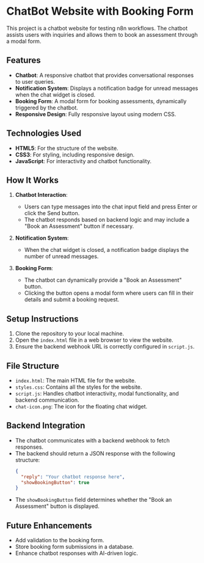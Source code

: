 # ChatBot Website with Booking Form

This project is a chatbot website for testing n8n workflows. The chatbot assists users with inquiries and allows them to book an assessment through a modal form.

## Features

- **Chatbot**: A responsive chatbot that provides conversational responses to user queries.
- **Notification System**: Displays a notification badge for unread messages when the chat widget is closed.
- **Booking Form**: A modal form for booking assessments, dynamically triggered by the chatbot.
- **Responsive Design**: Fully responsive layout using modern CSS.

## Technologies Used

- **HTML5**: For the structure of the website.
- **CSS3**: For styling, including responsive design.
- **JavaScript**: For interactivity and chatbot functionality.

## How It Works

1. **Chatbot Interaction**:
   - Users can type messages into the chat input field and press Enter or click the Send button.
   - The chatbot responds based on backend logic and may include a "Book an Assessment" button if necessary.

2. **Notification System**:
   - When the chat widget is closed, a notification badge displays the number of unread messages.

3. **Booking Form**:
   - The chatbot can dynamically provide a "Book an Assessment" button.
   - Clicking the button opens a modal form where users can fill in their details and submit a booking request.

## Setup Instructions

1. Clone the repository to your local machine.
2. Open the `index.html` file in a web browser to view the website.
3. Ensure the backend webhook URL is correctly configured in `script.js`.

## File Structure

- `index.html`: The main HTML file for the website.
- `styles.css`: Contains all the styles for the website.
- `script.js`: Handles chatbot interactivity, modal functionality, and backend communication.
- `chat-icon.png`: The icon for the floating chat widget.

## Backend Integration

- The chatbot communicates with a backend webhook to fetch responses.
- The backend should return a JSON response with the following structure:
  ```json
  {
    "reply": "Your chatbot response here",
    "showBookingButton": true
  }
  ```
- The `showBookingButton` field determines whether the "Book an Assessment" button is displayed.

## Future Enhancements

- Add validation to the booking form.
- Store booking form submissions in a database.
- Enhance chatbot responses with AI-driven logic.
